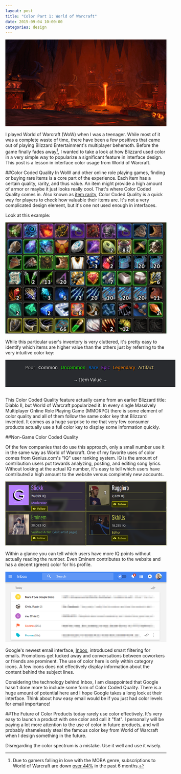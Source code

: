 ```yaml
---
layout: post
title: "Color Part 1: World of Warcraft"
date: 2015-09-04 10:00:00
categories: design
---
```

![World of Warcraft](/assets/img/wow/wow.jpg)

I played World of Warcraft (WoW) when I was a teenager. While most of it was a complete waste of time, there have been a few positives that came out of playing Blizzard Entertainment's multiplayer behemoth. Before the game finally fades away[^wow-dying], I wanted to take a look at how Blizzard used color in a very simple way to popularize a significant feature in interface design. This post is a lesson in interface color usage from World of Warcraft.

<!--more-->

##Color Coded Quality
 In WoW and other online role playing games, finding or buying rare items is a core part of the experience. Each item has a certain quality, rarity, and thus value. An item might provide a high amount of armor or maybe it just looks really cool. That's where Color Coded Quality comes in. Also known as [item rarity](http://www.giantbomb.com/color-coded-loot/3015-4702/), Color Coded Quality is a quick way for players to check how valuable their items are. It's not a very complicated design element, but it's one not used enough in interfaces.

 Look at this example:

 ![Inventory Example](/assets/img/wow/wowinv.png)

 While this particular user's inventory is very cluttered, it's pretty easy to identify which items are higher value than the others just by referring to the very intuitive color key:
<htmL>
<div style="width: 100%; background-color: #292b2f; text-align: center; padding: 1em; font-family: Noto Sans">
    <span style="color:#9d9d9d; margin-right: 6px; text-shadow: 1px 1px black">Poor </span>
    <span style="color:#ffffff; margin-right: 6px; text-shadow: 1px 1px black">Common </span>
    <span style="color:#1eff00; margin-right: 6px; text-shadow: 1px 1px black">Uncommon </span>
    <span style="color:#0070dd; margin-right: 6px; text-shadow: 1px 1px black">Rare </span>
    <span style="color:#a335ee; margin-right: 6px; text-shadow: 1px 1px black">Epic </span>
    <span style="color:#ff8000; margin-right: 6px; text-shadow: 1px 1px black">Legendary </span>
    <span style="color:#e6cc80; margin-right: 6px; text-shadow: 1px 1px black">Artifact </span>
    <br><br>
    <span style="color: white; text-shadow: 1px 1px black">&#8594; Item Value &#8594;</span>
</div>
<br>
</html>

This Color Coded Quality feature actually came from an earlier Blizzard title: Diablo II, but World of Warcraft popularized it. In every single Massively Multiplayer Online Role Playing Game (MMORPG) there is some element of color quality and all of them follow the same color key that Blizzard invented. It comes as a huge surprise to me that very few consumer products actually use a full color key to display some information quickly.

##Non-Game Color Coded Quality

Of the few companies that do use this approach, only a small number use it in the same way as World of Warcraft. One of my favorite uses of color comes from Genius.com's "IQ" user ranking system. IQ is the amount of contribution users put towards analyzing, posting, and editing song lyrics. Without looking at the actual IQ number, it's easy to tell which users have contributed a high amount to the website versus completely new accounts.

![Genius.com - White Profile](/assets/img/wow/genius.png)

Within a glance you can tell which users have more IQ points without actually reading the number. Even Eminem contributes to the website and has a decent (green) color for his profile.

![Google's newest email service](/assets/img/wow/inbox.png)

Google's newest email interface, [Inbox](www.inbox.google.com/), introduced smart filtering for emails. Promotions get tucked away and conversations between coworkers or friends are prominent. The use of color here is only within category icons. A few icons does not effectively display information about the content behind the subject lines.

Considering the technology behind Inbox, I am disappointed that Google hasn't done more to include some form of Color Coded Quality. There is a huge amount of potential here and I hope Google takes a long look at their interface. Think about how easy email would be if you just had color levels for email importance!

##The Future of Color
Products today rarely use color effectively. It's very easy to launch a product with one color and call it "flat". I personally will be paying a lot more attention to the use of color in future products, and will probably shamelessly steal the famous color key from World of Warcraft when I design something in the future.

Disregarding the color spectrum is a mistake. Use it well and use it wisely.

[^wow-dying]: Due to gamers falling in love with the MOBA genre, subscriptions to World of Warcraft are down [over 44%](http://www.forbes.com/sites/insertcoin/2015/08/05/world-of-warcraft-has-lost-44-of-its-subscribers-in-six-months-but-thats-okay/) in the past 6 months.
